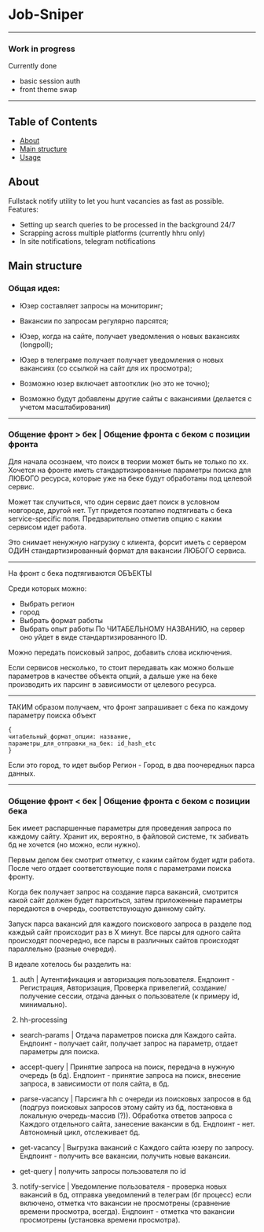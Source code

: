 # Job-Sniper

---

### Work in progress

Currently done

- basic session auth
- front theme swap

---

## Table of Contents

- [About](#about)
- [Main structure](#structure)
- [Usage](#usage)

## About <a name = "about"></a>

Fullstack notify utility to let you hunt vacancies as fast as possible. Features:

- Setting up search queries to be processed in the background 24/7
- Scrapping across multiple platforms (currently hhru only)
- In site notifications, telegram notifications

## Main structure <a name = "structure"></a>

### Общая идея:

- Юзер составляет запросы на мониторинг;
- Вакансии по запросам регулярно парсятся;
- Юзер, когда на сайте, получает уведомления о новых вакансиях (longpoll);
- Юзер в телеграме получает получает уведомления о новых вакансиях (со ссылкой на сайт для их просмотра);

- Возможно юзер включает автоотклик (но это не точно);
- Возможно будут добавлены другие сайты с вакансиями (делается с учетом масштабирования)

---

### Общение фронт > бек | Общение фронта с беком с позиции фронта

Для начала осознаем, что поиск в теории может быть не только по хх. Хочется на фронте иметь стандартизированные параметры поиска для ЛЮБОГО ресурса, которые уже на беке будут обработаны под целевой сервис.

Может так случиться, что один сервис дает поиск в условном новгороде, другой нет. Тут придется поэтапно подтягивать с бека service-specific поля. Предварительно отметив опцию с каким сервисом идет работа.

Это снимает ненужную нагрузку с клиента, форсит иметь с сервером ОДИН стандартизированный формат для вакансии ЛЮБОГО сервиса.

---

На фронт с бека подтягиваются ОБЪЕКТЫ

Среди которых можно:

- Выбрать регион
- город
- Выбрать формат работы
- Выбрать опыт работы По ЧИТАБЕЛЬНОМУ НАЗВАНИЮ, на сервер оно уйдет в виде стандартизированного ID.

Можно передать поисковый запрос, добавить слова исключения.

Если сервисов несколько, то стоит передавать как можно больше параметров в качестве объекта опций, а дальше уже на беке производить их парсинг в зависимости от целевого ресурса.

---

ТАКИМ образом получаем, что фронт запрашивает с бека по каждому параметру поиска объект

```
{
читабельный_формат_опции: название,
параметры_для_отправки_на_бек: id_hash_etc
}
```

Если это город, то идет выбор Регион - Город, в два поочередных парса данных.

---

### Общение фронт < бек | Общение фронта с беком с позиции бека

Бек имеет распаршенные параметры для проведения запроса по каждому сайту. Хранит их, вероятно, в файловой системе, тк забивать бд не хочется (но можно, если нужно).

Первым делом бек смотрит отметку, с каким сайтом будет идти работа. После чего отдает соответствующие поля с параметрами поиска фронту.

Когда бек получает запрос на создание парса вакансий, смотрится какой сайт должен будет парситься, затем приложенные параметры передаются в очередь, соответствующую данному сайту.

Запуск парса вакансий для каждого поискового запроса в разделе под каждый сайт происходит раз в X минут. Все парсы для одного сайта происходят поочередно, все парсы в различных сайтов происходят параллельно (разные очереди).

В идеале хотелось бы разделить на:

1. auth | Аутентификация и авторизация пользователя. Ендпоинт - Регистрация, Авторизация, Проверка привелегий, создание/получение сессии, отдача данных о пользователе (к примеру id, минимально).

2. hh-processing

- search-params | Отдача параметров поиска для Каждого сайта. Ендпоинт - получает сайт, получает запрос на параметр, отдает параметры для поиска.

- accept-query | Принятие запроса на поиск, передача в нужную очередь (в бд). Ендпоинт - принятие запроса на поиск, внесение запроса, в зависимости от поля сайта, в бд.

- parse-vacancy | Парсинга hh с очереди из поисковых запросов в бд (подгруз поисковых запросов этому сайту из бд, постановка в локальную очередь-массив (?)). Обработка ответов запроса с Каждого отдельного сайта, занесение вакансии в бд. Ендпоинт - нет. Автономный цикл, отслеживает бд.

- get-vacancy | Выгрузка вакансий с Каждого сайта юзеру по запросу. Ендпоинт - получить все вакансии, получить новые вакансии.

- get-query | получить запросы пользователя по id

3. notify-service | Уведомление пользователя - проверка новых вакансий в бд, отправка уведомлений в телеграм (бг процесс) если включено, отметка что вакансии не просмотрены (сравнение времени просмотра, всегда). Ендпоинт - отметка что вакансии просмотрены (установка времени просмотра).
